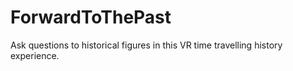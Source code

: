# ForwardToThePast
Ask questions to historical figures in this VR time travelling history experience.
